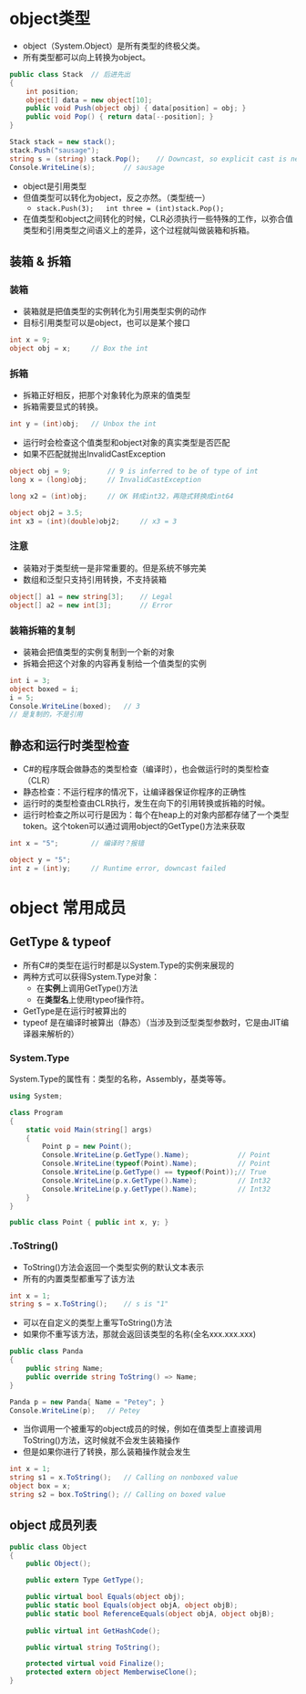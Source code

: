 # object类型

- object（System.Object）是所有类型的终极父类。
- 所有类型都可以向上转换为object。

```c#
public class Stack  // 后进先出
{
    int position;
    object[] data = new object[10];
    public void Push(object obj) { data[position] = obj; }
    public void Pop() { return data[--position]; }
}

Stack stack = new stack();
stack.Push("sausage");
string s = (string) stack.Pop();    // Downcast, so explicit cast is needed
Console.WriteLine(s);       // sausage
```

- object是引用类型
- 但值类型可以转化为object，反之亦然。（类型统一）
  - `stack.Push(3);   int three = (int)stack.Pop();`
- 在值类型和object之间转化的时候，CLR必须执行一些特殊的工作，以弥合值类型和引用类型之间语义上的差异，这个过程就叫做装箱和拆箱。

## 装箱 & 拆箱

### 装箱

- 装箱就是把值类型的实例转化为引用类型实例的动作
- 目标引用类型可以是object，也可以是某个接口

```c#
int x = 9;
object obj = x;     // Box the int
```

### 拆箱

- 拆箱正好相反，把那个对象转化为原来的值类型
- 拆箱需要显式的转换。

```c#
int y = (int)obj;   // Unbox the int
```

- 运行时会检查这个值类型和object对象的真实类型是否匹配
- 如果不匹配就抛出InvalidCastException

```c#
object obj = 9;         // 9 is inferred to be of type of int
long x = (long)obj;     // InvalidCastException

long x2 = (int)obj;     // OK 转成int32，再隐式转换成int64

object obj2 = 3.5;
int x3 = (int)(double)obj2;     // x3 = 3
```

### 注意

- 装箱对于类型统一是非常重要的。但是系统不够完美
- 数组和泛型只支持引用转换，不支持装箱

```c#
object[] a1 = new string[3];    // Legal
object[] a2 = new int[3];       // Error
```

### 装箱拆箱的复制

- 装箱会把值类型的实例复制到一个新的对象
- 拆箱会把这个对象的内容再复制给一个值类型的实例

```c#
int i = 3;
object boxed = i;
i = 5;
Console.WriteLine(boxed);   // 3
// 是复制的，不是引用
```

## 静态和运行时类型检查

- C#的程序既会做静态的类型检查（编译时），也会做运行时的类型检查（CLR）
- 静态检查：不运行程序的情况下，让编译器保证你程序的正确性
- 运行时的类型检查由CLR执行，发生在向下的引用转换或拆箱的时候。
- 运行时检查之所以可行是因为：每个在heap上的对象内部都存储了一个类型token。这个token可以通过调用object的GetType()方法来获取

```c#
int x = "5";        // 编译时？报错

object y = "5";
int z = (int)y;     // Runtime error, downcast failed
```

# object 常用成员

## GetType & typeof

- 所有C#的类型在运行时都是以System.Type的实例来展现的
- 两种方式可以获得System.Type对象：
  - 在**实例**上调用GetType()方法
  - 在**类型名**上使用typeof操作符。
- GetType是在运行时被算出的
- typeof 是在编译时被算出（静态）（当涉及到泛型类型参数时，它是由JIT编译器来解析的）

### System.Type

System.Type的属性有：类型的名称，Assembly，基类等等。

```C#
using System;

class Program
{
    static void Main(string[] args)
    {
        Point p = new Point();
        Console.WriteLine(p.GetType().Name);            // Point
        Console.WriteLine(typeof(Point).Name);          // Point
        Console.WriteLine(p.GetType() == typeof(Point));// True
        Console.WriteLine(p.x.GetType().Name);          // Int32
        Console.WriteLine(p.y.GetType().Name);          // Int32
    }
}

public class Point { public int x, y; }

```

### .ToString()

- ToString()方法会返回一个类型实例的默认文本表示
- 所有的内置类型都重写了该方法

```c#
int x = 1;
string s = x.ToString();    // s is "1"
```

- 可以在自定义的类型上重写ToString()方法
- 如果你不重写该方法，那就会返回该类型的名称(全名xxx.xxx.xxx)

```c#
public class Panda
{
    public string Name;
    public override string ToString() => Name;
}

Panda p = new Panda{ Name = "Petey"; }
Console.WriteLine(p);   // Petey
```

- 当你调用一个被重写的object成员的时候，例如在值类型上直接调用ToString()方法，这时候就不会发生装箱操作
- 但是如果你进行了转换，那么装箱操作就会发生

```c#
int x = 1;
string s1 = x.ToString();   // Calling on nonboxed value
object box = x;
string s2 = box.ToString(); // Calling on boxed value
```

## object 成员列表

```c#
public class Object
{
    public Object();

    public extern Type GetType();

    public virtual bool Equals(object obj);
    public static bool Equals(object objA, object objB);
    public static bool ReferenceEquals(object objA, object objB);
    
    public virtual int GetHashCode();

    public virtual string ToString();

    protected virtual void Finalize();
    protected extern object MemberwiseClone();
}
```

